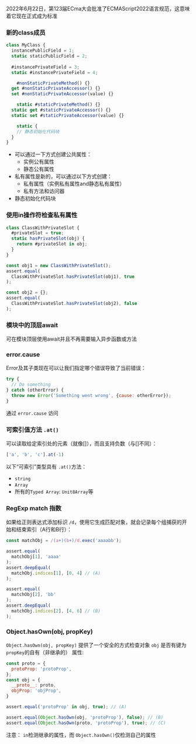 2022年6月22日，第123届ECma大会批准了ECMAScript2022语言规范，这意味着它现在正式成为标准



### 新的class成员

```js
class MyClass {
  instancePublicField = 1;
  static staticPublicField = 2;
  
  #instancePrivateField = 3;
  static #instancePrivateField = 4;

	#nonStaticPrivateMethod() {}
  get #nonStaticPrivateAccessor() {}
  set #nonStaticPrivateAccessor(value) {}

	static #staticPrivateMethod() {}
  static get #staticPrivateAccessor() {}
  static set #staticPrivateAccessor(value) {}

	static {
    // 静态初始化代码块
  }
}
```



- 可以通过一下方式创建公共属性：
    -  实例公有属性
    - 静态公有属性
- 私有属性是新的，可以通过以下方式创建：
    - 私有属性（实例私有属性and静态私有属性）
    - 私有方法和访问器
- 静态初始化代码块



### 使用in操作符检查私有属性

```js
class ClassWithPrivateSlot {
  #privateSlot = true;
  static hasPrivateSlot(obj) {
    return #privateSlot in obj;
  }
}

const obj1 = new ClassWithPrivateSlot();
assert.equal(
  ClassWithPrivateSlot.hasPrivateSlot(obj1), true
);

const obj2 = {};
assert.equal(
  ClassWithPrivateSlot.hasPrivateSlot(obj2), false
);
```



### 模块中的顶层await

可在模块顶层使用await并且不再需要输入异步函数或方法



### error.cause

Error及其子类现在可以让我们指定哪个错误导致了当前错误：

```js
try {
  // Do something
} catch (otherError) {
  throw new Error('Something went wrong', {cause: otherError});
}
```

通过 `error.cause` 访问



### 可索引值方法 `.at()`

可以读取给定索引处的元素（就像[]），而且支持负数（与[]不同）：

```js
['a', 'b', 'c'].at(-1)
```

以下“可索引”类型具有 `.at()`方法：

- `string`
- `Array`
- 所有的`Typed Array`: `Unit8Array`等

### RegExp match 指数

如果给正则表达式添加标识 `/d`，使用它生成匹配对象，就会记录每个组捕获的开始和结束索引（A行和B行）：

```js
const matchObj = /(a+)(b+)/d.exec('aaaabb');

assert.equal(
  matchObj[1], 'aaaa'
);
assert.deepEqual(
  matchObj.indices[1], [0, 4] // (A)
);

assert.equal(
  matchObj[2], 'bb'
);
assert.deepEqual(
  matchObj.indices[2], [4, 6] // (B)
);
```



### Object.hasOwn(obj, propKey)

`Object.hasOwn(obj, propKey)` 提供了一个安全的方式检查对象 `obj` 是否有键为 `propKey`的自有（非继承的） 属性:

```js
const proto = {
  protoProp: 'protoProp',
};
const obj = {
  __proto__: proto,
  objProp: 'objProp',
}

assert.equal('protoProp' in obj, true); // (A)

assert.equal(Object.hasOwn(obj, 'protoProp'), false); // (B)
assert.equal(Object.hasOwn(proto, 'protoProp'), true); // (C)
```

 注意： `in`检测继承的属性，而 `Object.hasOwn()`仅检测自己的属性

